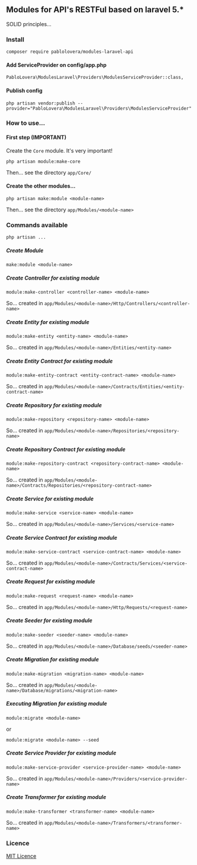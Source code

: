 ## Modules for API's RESTFul based on laravel 5.*

SOLID principles...

### Install

```
composer require pablolovera/modules-laravel-api
```

#### Add ServiceProvider on config/app.php

```
PabloLovera\ModulesLaravel\Providers\ModulesServiceProvider::class,
```

#### Publish config
```
php artisan vendor:publish --provider="PabloLovera\ModulesLaravel\Providers\ModulesServiceProvider"
```

### How to use...

#### First step (IMPORTANT)
Create the `Core` module. It's very important!
```
php artisan module:make-core
```
Then... see the directory `app/Core/`

#### Create the other modules...

```
php artisan make:module <module-name>
```
Then... see the directory `app/Modules/<module-name>`

### Commands available

`php artisan ...`

##### Create Module
```
make:module <module-name>
```

##### Create Controller for existing module
```
module:make-controller <controller-name> <module-name>
```
So... created in `app/Modules/<module-name>/Http/Controllers/<controller-name>`

##### Create Entity for existing module
```
module:make-entity <entity-name> <module-name>
```
So... created in `app/Modules/<module-name>/Entities/<entity-name>`

##### Create Entity Contract for existing module
```
module:make-entity-contract <entity-contract-name> <module-name>
```
So... created in `app/Modules/<module-name>/Contracts/Entities/<entity-contract-name>`

##### Create Repository for existing module
```
module:make-repository <repository-name> <module-name>
```
So... created in `app/Modules/<module-name>/Repositories/<repository-name>`

##### Create Repository Contract for existing module
```
module:make-repository-contract <repository-contract-name> <module-name>
```
So... created in `app/Modules/<module-name>/Contracts/Repositories/<repository-contract-name>`

##### Create Service for existing module
```
module:make-service <service-name> <module-name>
```
So... created in `app/Modules/<module-name>/Services/<service-name>`

##### Create Service Contract for existing module
```
module:make-service-contract <service-contract-name> <module-name>
```
So... created in `app/Modules/<module-name>/Contracts/Services/<service-contract-name>`

##### Create Request for existing module
```
module:make-request <request-name> <module-name>
```
So... created in `app/Modules/<module-name>/Http/Requests/<request-name>`

##### Create Seeder for existing module
```
module:make-seeder <seeder-name> <module-name>
```
So... created in `app/Modules/<module-name>/Database/seeds/<seeder-name>`

##### Create Migration for existing module
```
module:make-migration <migration-name> <module-name>
```
So... created in `app/Modules/<module-name>/Database/migrations/<migration-name>`

##### Executing Migration for existing module
```
module:migrate <module-name>
```
or
```
module:migrate <module-name> --seed
```

##### Create Service Provider for existing module
```
module:make-service-provider <service-provider-name> <module-name>
```
So... created in `app/Modules/<module-name>/Providers/<service-provider-name>`



##### Create Transformer for existing module
```
module:make-transformer <transformer-name> <module-name>
```
So... created in `app/Modules/<module-name>/Transformers/<transformer-name>`

### Licence

[MIT Licence](https://github.com/pablolovera/modules-laravel-api/blob/master/LICENSE)
